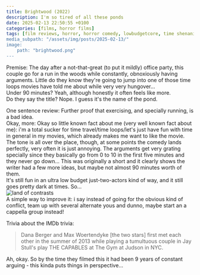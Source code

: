 ```yaml
---
title: Brightwood (2022)
description: I'm so tired of all these ponds
date: 2025-02-13 22:50:55 +0100
categories: [films, horror films]
tags: [film reviews, horror, horror comedy, lowbudgetcore, time shenanigans, wrong place wrong face, ñam ñam qué rico, featuring the most obnoxious people on earth, they don't say the title]
media_subpath: "/assets/img/posts/2025-02-13/"
image:
    path: "brightwood.png"
---
```

<span class="reviewsection">Premise:</span> The day after a not-that-great (to put it mildly) office party, this couple go for a run in the woods while constantly, obnoxiously having arguments. Little do they know they're going to jump into one of those time loops movies have told me about while very very hungover...<br/>
<span class="reviewsection">Under 90 minutes?</span> Yeah, although honestly it often feels like more.<br/>
<span class="reviewsection">Do they say the title?</span> Nope. I guess it's the name of the pond.

<span class="reviewsection">One sentence review:</span> Further proof that exercising, and specially running, is a bad idea.<br/>
<span class="reviewsection">Okay, more:</span> Okay so little known fact about me (very well known fact about me): i'm a total sucker for time travel/time loops/let's just have fun with time in general in my movies, which already makes me want to like the movie. The tone is all over the place, though, at some points the comedy lands perfectly, very often it is just annoying. The arguments get very grating specially since they basically go from 0 to 10 in the first five minutes and they never go down... This was originally a short and it clearly shows the writer had a few more ideas, but maybe not almost 90 minutes worth of them.<br/>
It's still fun in an ultra low budget just-two-actors kind of way, and it still goes pretty dark at times. So...<br/>
![land of contrasts](contrasts.png)<br/>
<span class="reviewsection">A simple way to improve it:</span> i say instead of going for the obvious kind of conflict, team up with several alternate yous and dunno, maybe start an a cappella group instead!

<span class="reviewsection">Trivia about the IMDb trivia:</span>
> Dana Berger and Max Woertendyke [the two stars] first met each other in the summer of 2013 while playing a tumultuous couple in Jay Stull's play THE CAPABLES at The Gym at Judson in NYC.

Ah, okay. So by the time they filmed this it had been 9 years of constant arguing - this kinda puts things in perspective...